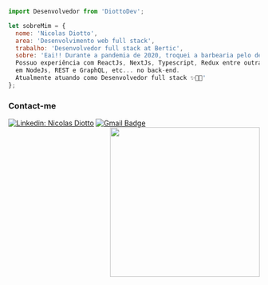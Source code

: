  
  ```js
import Desenvolvedor from 'DiottoDev';

let sobreMim = {
    nome: 'Nicolas Diotto',
    area: 'Desenvolvimento web full stack',
    trabalho: 'Desenvolvedor full stack at Bertic',
    sobre: 'Eai!! Durante a pandemia de 2020, troquei a barbearia pelo desenvolvimento full stack.
    Possuo experiência com ReactJs, NextJs, Typescript, Redux entre outras no front-end,
    em NodeJs, REST e GraphQL, etc... no back-end. 
    Atualmente atuando como Desenvolvedor full stack ✨👨‍💻'
  };

```
<h3> Contact-me </h3>

[![Linkedin: Nicolas Diotto](https://img.shields.io/badge/-NicolasDiotto-blue?style=flat-square&logo=Linkedin&logoColor=white&link=https://www.linkedin.com/in/nicolas-diotto-741404218/)](https://www.linkedin.com/in/nicolas-diotto-741404218/)
[![Gmail Badge](https://img.shields.io/badge/-nicolasdiottodev@gmail.com-006bed?style=flat-square&logo=Gmail&logoColor=white&link=mailto:nicolasdiottodev@gmail.com)](mailto:nicolasdiottodev@gmail.com)
<img align="right" width="300" src="https://i2.wp.com/allhtaccess.info/wp-content/uploads/2018/03/programming.gif?fit=1281%2C716&ssl=1" />
 </div>
